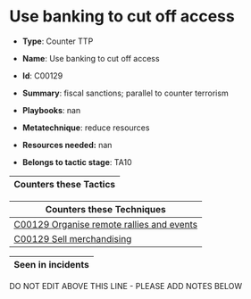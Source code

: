 # Use banking to cut off access 

* **Type**: Counter TTP

* **Name**: Use banking to cut off access 

* **Id**: C00129

* **Summary**: fiscal sanctions; parallel to counter terrorism

* **Playbooks**: nan

* **Metatechnique**: reduce resources

* **Resources needed:** nan

* **Belongs to tactic stage**: TA10


| Counters these Tactics |
| ---------------------- |



| Counters these Techniques |
| ------------------------- |
| [C00129 Organise remote rallies and events](../techniques/C00129.md) |
| [C00129 Sell merchandising](../techniques/C00129.md) |



| Seen in incidents |
| ----------------- |


DO NOT EDIT ABOVE THIS LINE - PLEASE ADD NOTES BELOW